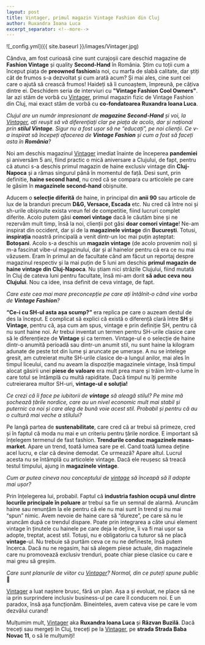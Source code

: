 ```yaml
---
layout: post
title: Vintager, primul magazin Vintage Fashion din Cluj
author: Ruxandra Ioana Luca
excerpt_separator: <!--more-->
---
```

![_config.yml]({{ site.baseurl }}/images/Vintager.jpg)

Cândva, am fost curioasă cine sunt curajoșii care deschid magazine de <strong>Fashion Vintage</strong> și quality <strong>Second-Hand</strong> în România. Știm cu toții cum a început piața de <strong>preowned fashion</strong>la noi, cu marfa de slabă calitate, dar știți cât de frumos s-a dezvoltat și cum arată acum? Și mai ales, cine sunt cei care o ajută să crească frumos!
Haideți să îi cunoaștem, împreună, pe câțiva dintre ei. Deschidem seria de interviuri cu <strong>"Vintage Fashion Cool Owners"</strong>. 
Iar azi stăm de vorbă cu [Vintager](https://uphave.eu/?merchant=Vintager), primul magazin fizic de Vintage Fashion din Cluj, mai exact stăm de vorbă cu <strong>co-fondatoarea Ruxandra Ioana Luca</strong>.
  
<!--more-->
 
<em>Clujul are un număr impresionant de <strong>magazine Second-Hand</strong> și voi, la [Vintager](https://uphave.eu/?merchant=Vintager), ați reușit să vă diferențiați clar pe piața de acolo, dar și național prin <strong>stilul Vintage</strong>. Sigur nu a fost ușor să ne “educați”, pe noi clienții. Ce v-a inspirat să începeți afacerea de <strong>Vintage Fashion</strong> și cum a fost să faceți asta în <strong>România</strong>?</em>

Noi am deschis magazinul [Vintager](https://www.vintager.ro/) imediat înainte de începerea <strong>pandemiei</strong> și aniversăm 5 ani, fiind practic o mică aniversare a Clujului, de fapt, pentru că atunci s-a deschis primul magazin de haine exclusiv vintage din <strong>Cluj-Napoca</strong> și a rămas singurul până în momentul de față. Desi sunt, prin definitie, <strong>haine second hand</strong>, nu cred că se compara cu articolele pe care le găsim în <strong>magazinele second-hand</strong> obișnuite.

Aducem o <strong>selecție diferită</strong> de haine, in principal din <strong>anii 90</strong> sau articole de lux de la branduri precum <strong>D&G, Versace, Escada</strong> etc. Nu cred că între noi și sh-urile obișnuite exista vreun fel de competitie, fiind lucruri complet diferite. Acolo putem găsi <strong>comori vintage</strong> dacă le căutăm bine și ne rezervăm mult timp, însă la noi, clienții pot găsi <strong>doar comori vintage</strong>! Ne-am inspirat din occident, dar și de la <strong>magazinele vintage</strong> din <strong>București</strong>. Totusi, <strong>inspirația</strong> noastră principală a venit dintr-un loc mai puțin așteptat: <strong>Botoșani</strong>. Acolo s-a deschis un <strong>magazin vintage</strong> (de acolo provenim noi) și m-a fascinat vibe-ul magazinului, dar și al hainelor pentru că era ce nu mai văzusem. Eram în primul an de facultate când am făcut un reportaj despre magazinul respectiv și la mai puțin de 5 luni am deschis <strong>primul magazin de haine vintage din Cluj-Napoca</strong>. Nu știam nici străzile Clujului, fiind mutată în Cluj de cateva luni pentru facultate, însă mi-am dorit <strong>să aduc ceva nou Clujului</strong>. Nou ca idee, insa definit de ceva vintage, de fapt.

<em>Care este cea mai mare preconcepție pe care ați întâlnit-o când vine vorba de <strong>Vintage Fashion</strong>?</em>

<strong>“Ce-i cu SH-ul asta așa scump?”</strong> era replica pe care o auzeam destul de des la început. E complicat să explici că există o diferență clară între <strong>SH</strong> și <strong>Vintage</strong>, pentru că, așa cum am spus, vintage e prin definiție SH, pentru că nu sunt haine noi. Ar trebui inventat un termen pentru SH-urile clasice care să le diferențieze de <strong>Vintage</strong> și ca termen. Vintage-ul e o selecție de haine dintr-o anumită perioadă sau dintr-un anumit stil, nu sunt haine la kilogram adunate de peste tot din lume și aruncate pe umerașe. A nu se intelege gresit, am cutreierat multe SH-urile clasice de-a lungul anilor, mai ales în timpul liceului, cand nu aveam la dispoziție magazinele vintage, însă timpul alocat găsirii unei <strong>piese de valoare</strong> era mult prea mare și trăim într-o lume în care totul se întâmplă cu multă rapiditate. Dacă timpul nu îți permite cutreierarea multor SH-uri, <strong>vintage-ul e soluția!</strong>

<em>Ce crezi că îi face pe iubitorii de <strong>vintage</strong> să aleagă stilul? Pe mine mă șochează țările nordice, care au un nivel economic mult mai stabil și puternic ca noi și care aleg de bună voie acest stil. Probabil și pentru că au o cultură mai veche a stilului?</em> 

Pe langă partea de <strong>sustenabilitate</strong>, care cred că ar trebui să primeze, cred și în faptul că moda nu mai e un criteriu pentru țările nordice. E important să înțelegem termenul de fast fashion. <strong>Trendurile conduc magazinele mass-market</strong>. Apare un trend, toată lumea sare pe el. Cand toată lumea deține acel lucru, e clar că devine demodat. Ce urmează? Apare altul. Lucrul acesta nu se întâmplă cu articolele vintage. Dacă ele reușesc să treacă testul timpului, ajung in <strong>magazinele vintage</strong>.

<em>Cum ar putea cineva nou conceptului de [vintage](https://uphave.eu/) să înceapă să îl adopte mai ușor?</em>

Prin înțelegerea lui, probabil. Faptul că <strong>industria fashion ocupă unul dintre locurile principale în poluare</strong> ar trebui sa fie un semnal de alarmă. Aruncăm haine sau renunțăm la ele pentru că ele nu mai sunt în trend și nu mai “spun” nimic. Avem nevoie de haine care să “dureze”, pe care să nu le aruncăm după ce trendul dispare. Poate prin integrarea a câte unui element vintage în ținutele cu hainele pe care deja le deține, îi va fi mai ușor sa adopte, treptat, acest stil. Totuși, nu e obligatoriu ca tuturor să ne placă <strong>vintage</strong>-ul. Nu trebuie să purtăm ceva ce nu ne defineste, însă putem încerca. Dacă nu ne regasim, hai să alegem piese actuale, din magazinele care nu promovează exclusiv trenduri, poate chiar piese clasice cu care e mai greu să greșim.

<em>Care sunt planurile de viitor cu [Vintager](https://uphave.eu/?merchant=Vintager)? Normal, din ce puteți spune public</em> 🙂

[Vintager](https://www.vintager.ro/) a luat naștere brusc, fără un plan. Așa a și evoluat, ne place să ne ia prin surprindere inclusiv business-ul pe care îl conducem noi. E un paradox, însă așa funcționăm. Bineinteles, avem cateva vise pe care le vom dezvălui curand!

Mulțumim mult, [Vintager](https://uphave.eu/?merchant=Vintager) aka <strong>Ruxandra Ioana Luca</strong> și <strong>Răzvan Buzilă</strong>. 
Dacă treceți sau mergeți în Cluj, treceți pe la [Vintager](https://www.vintager.ro/), pe <strong>strada Strada Baba Novac 11</strong>, o să le mulțumiți!








